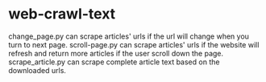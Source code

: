 # web-crawl-text

change_page.py can scrape articles' urls if the url will change when you turn to next page.
scroll-page.py can scrape articles' urls if the website will refresh and return more articles if the user scroll down the page.
scrape_article.py can scrape complete article text based on the downloaded urls.
